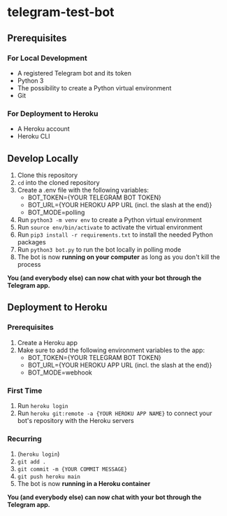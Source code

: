 # telegram-test-bot

## Prerequisites

### For Local Development

- A registered Telegram bot and its token
- Python 3
- The possibility to create a Python virtual environment
- Git

### For Deployment to Heroku

- A Heroku account
- Heroku CLI

## Develop Locally

1. Clone this repository
2. ``cd`` into the cloned repository
3. Create a .env file with the following variables:
   - BOT_TOKEN={YOUR TELEGRAM BOT TOKEN}
   - BOT_URL={YOUR HEROKU APP URL (incl. the slash at the end)}
   - BOT_MODE=polling
4. Run ``python3 -m venv env`` to create a Python virtual environment
5. Run ``source env/bin/activate`` to activate the virtual environment
6. Run ``pip3 install -r requirements.txt`` to install the needed Python packages
7. Run ``python3 bot.py`` to run the bot locally in polling mode
8. The bot is now **running on your computer** as long as you don't kill the process

**You (and everybody else) can now chat with your bot through the Telegram app.**

## Deployment to Heroku

### Prerequisites

1. Create a Heroku app
2. Make sure to add the following environment variables to the app:
   - BOT_TOKEN={YOUR TELEGRAM BOT TOKEN}
   - BOT_URL={YOUR HEROKU APP URL (incl. the slash at the end)}
   - BOT_MODE=webhook

### First Time

1. Run ``heroku login``
2. Run ``heroku git:remote -a {YOUR HEROKU APP NAME}`` to connect your bot's repository with the Heroku servers

### Recurring

1. (``heroku login``)
2. ``git add .``
3. ``git commit -m {YOUR COMMIT MESSAGE}``
4. ``git push heroku main``
5. The bot is now **running in a Heroku container**

**You (and everybody else) can now chat with your bot through the Telegram app.**
